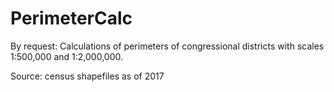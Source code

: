 # PerimeterCalc

By request:
Calculations of perimeters of congressional districts with scales 1:500,000 and 1:2,000,000. 

Source: census shapefiles as of 2017
